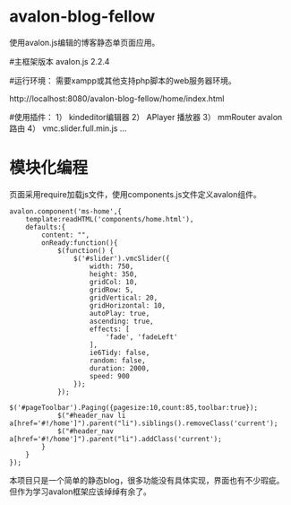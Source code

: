 # avalon-blog-fellow
使用avalon.js编辑的博客静态单页面应用。

#主框架版本
  avalon.js  2.2.4

#运行环境：
  需要xampp或其他支持php脚本的web服务器环境。
  
  http://localhost:8080/avalon-blog-fellow/home/index.html

#使用插件：
  1） kindeditor编辑器
  2） APlayer 播放器
  3） mmRouter avalon 路由
  4） vmc.slider.full.min.js
  ...
  
# 模块化编程
  页面采用require加载js文件，使用components.js文件定义avalon组件。
  
    avalon.component('ms-home',{
        template:readHTML('components/home.html'),
        defaults:{
            content: "",
            onReady:function(){
                $(function() {
                    $('#slider').vmcSlider({
                        width: 750,
                        height: 350,
                        gridCol: 10,
                        gridRow: 5,
                        gridVertical: 20,
                        gridHorizontal: 10,
                        autoPlay: true,
                        ascending: true,
                        effects: [
                            'fade', 'fadeLeft'
                        ],
                        ie6Tidy: false,
                        random: false,
                        duration: 2000,
                        speed: 900
                    });
                });
                $('#pageToolbar').Paging({pagesize:10,count:85,toolbar:true});
                $("#header_nav li a[href='#!/home']").parent("li").siblings().removeClass('current');
                $("#header_nav a[href='#!/home']").parent("li").addClass('current');
            }
        }
    });

本项目只是一个简单的静态blog，很多功能没有具体实现，界面也有不少瑕疵。但作为学习avalon框架应该绰绰有余了。
